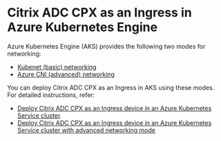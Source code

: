 # Citrix ADC CPX as an Ingress in Azure Kubernetes Engine

Azure Kubernetes Engine (AKS) provides the following two modes for networking:

-  [Kubenet (basic) networking](https://docs.microsoft.com/en-us/azure/aks/concepts-network#kubenet-basic-networking)
-  [Azure CNI (advanced) networking](https://docs.microsoft.com/en-us/azure/aks/concepts-network#azure-cni-advanced-networking)


You can deploy Citrix ADC CPX as an Ingress in AKS using these modes. For detailed instructions, refer:

-  [Deploy Citrix ADC CPX as an Ingress device in an Azure Kubernetes Service cluster](../../docs/deploy/deploy-azure.md).
-  [Deploy Citrix ADC CPX as an Ingress device in an Azure Kubernetes Service cluster with advanced networking mode](../../docs/deploy/deploy-azure-cni.md)
